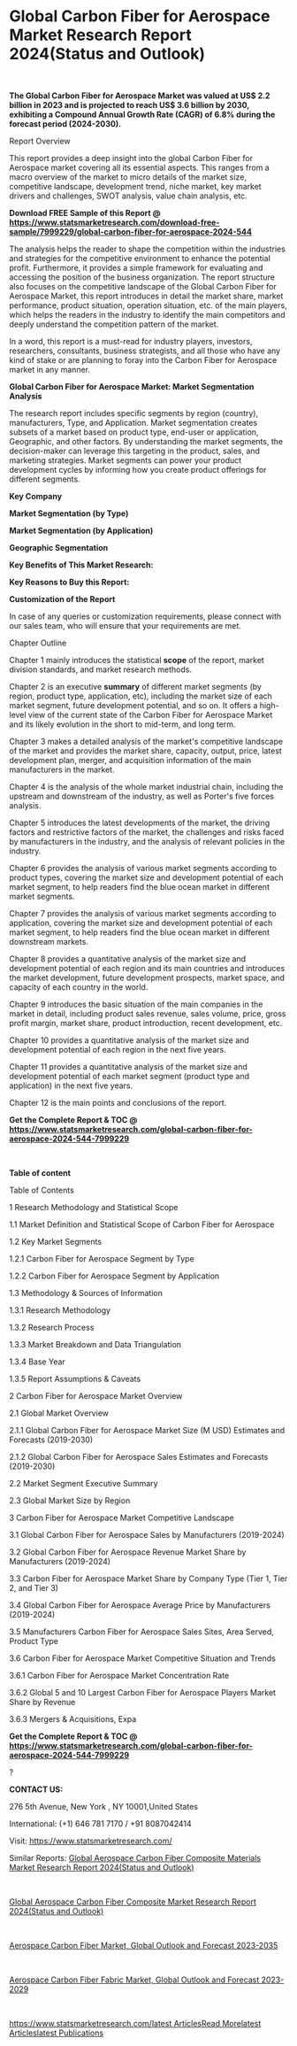 <h1>Global Carbon Fiber for Aerospace Market Research Report 2024(Status and Outlook)</h1><br/><p><strong>The Global Carbon Fiber for Aerospace Market was valued at US$ 2.2 billion in 2023 and is projected to reach US$ 3.6 billion by 2030, exhibiting a Compound Annual Growth Rate (<strong>CAGR</strong>) of 6.8% during the forecast period (2024-2030).</strong></p>
 
 
 
 <p>Report Overview</p>
 
 
 
 <p>This report provides a deep insight into the global Carbon Fiber for Aerospace market covering all its essential aspects. This ranges from a macro overview of the market to micro details of the market size, competitive landscape, development trend, niche market, key market drivers and challenges, SWOT analysis, value chain analysis, etc.</p>
 
 
 
 <p><strong>Download FREE Sample of this Report @ <a href="https://www.statsmarketresearch.com/download-free-sample/7999229/global-carbon-fiber-for-aerospace-2024-544">https://www.statsmarketresearch.com/download-free-sample/7999229/global-carbon-fiber-for-aerospace-2024-544</a></strong></p>
 
 
 
 <p>The analysis helps the reader to shape the competition within the industries and strategies for the competitive environment to enhance the potential profit. Furthermore, it provides a simple framework for evaluating and accessing the position of the business organization. The report structure also focuses on the competitive landscape of the Global Carbon Fiber for Aerospace Market, this report introduces in detail the market share, market performance, product situation, operation situation, etc. of the main players, which helps the readers in the industry to identify the main competitors and deeply understand the competition pattern of the market.</p>
 
 
 
 <p>In a word, this report is a must-read for industry players, investors, researchers, consultants, business strategists, and all those who have any kind of stake or are planning to foray into the Carbon Fiber for Aerospace market in any manner.</p>
 
 
 
 <p><strong>Global Carbon Fiber for Aerospace Market: Market Segmentation Analysis</strong></p>
 
 
 
 <p>The research report includes specific segments by region (country), manufacturers, Type, and Application. Market segmentation creates subsets of a market based on product type, end-user or application, Geographic, and other factors. By understanding the market segments, the decision-maker can leverage this targeting in the product, sales, and marketing strategies. Market segments can power your product development cycles by informing how you create product offerings for different segments.</p>
 
 
 
 <p><strong>Key Company</strong></p>
 
 
 
 <p><strong>Market Segmentation (by Type)</strong></p>
 
 
 
 <p><strong>Market Segmentation (<strong>by Application</strong>)</strong></p>
 
 
 
 <p><strong>Geographic Segmentation</strong></p>
 
 
 
 <p><strong>Key Benefits of This Market Research:</strong></p>
 
 
 
 <p><strong>Key <strong>Reasons to Buy</strong> this Report:</strong></p>
 
 
 
 <p><strong>Customization of the Report</strong></p>
 
 
 
 <p>In case of any queries or customization requirements, please connect with our sales team, who will ensure that your requirements are met.</p>
 
 
 
 <p>Chapter Outline</p>
 
 
 
 <p>Chapter 1 mainly introduces the statistical <strong>scope</strong> of the report, market division standards, and market research methods.</p>
 
 
 
 <p>Chapter 2 is an executive <strong>summary</strong> of different market segments (by region, product type, application, etc), including the market size of each market segment, future development potential, and so on. It offers a high-level view of the current state of the Carbon Fiber for Aerospace Market and its likely evolution in the short to mid-term, and long term.</p>
 
 
 
 <p>Chapter 3 makes a detailed analysis of the market&#39;s competitive landscape of the market and provides the market share, capacity, output, price, latest development plan, merger, and acquisition information of the main manufacturers in the market.</p>
 
 
 
 <p>Chapter 4 is the analysis of the whole market industrial chain, including the upstream and downstream of the industry, as well as Porter&#39;s five forces analysis.</p>
 
 
 
 <p>Chapter 5 introduces the latest developments of the market, the driving factors and restrictive factors of the market, the challenges and risks faced by manufacturers in the industry, and the analysis of relevant policies in the industry.</p>
 
 
 
 <p>Chapter 6 provides the analysis of various market segments according to product types, covering the market size and development potential of each market segment, to help readers find the blue ocean market in different market segments.</p>
 
 
 
 <p>Chapter 7 provides the analysis of various market segments according to application, covering the market size and development potential of each market segment, to help readers find the blue ocean market in different downstream markets.</p>
 
 
 
 <p>Chapter 8 provides a quantitative analysis of the market size and development potential of each region and its main countries and introduces the market development, future development prospects, market space, and capacity of each country in the world.</p>
 
 
 
 <p>Chapter 9 introduces the basic situation of the main companies in the market in detail, including product sales revenue, sales volume, price, gross profit margin, market share, product introduction, recent development, etc.</p>
 
 
 
 <p>Chapter 10 provides a quantitative analysis of the market size and development potential of each region in the next five years.</p>
 
 
 
 <p>Chapter 11 provides a quantitative analysis of the market size and development potential of each market segment (product type and application) in the next five years.</p>
 
 
 
 <p>Chapter 12 is the main points and conclusions of the report.</p>
 
 
 
 <div><b>Get the Complete Report & TOC @ <a href="https://www.statsmarketresearch.com/global-carbon-fiber-for-aerospace-2024-544-7999229">https://www.statsmarketresearch.com/global-carbon-fiber-for-aerospace-2024-544-7999229</a></b></div>
 
 
 
 <p><br />
 
 <b>Table of content</b></p>
 
 
 
 <p>Table of Contents<br />
 
 1 Research Methodology and Statistical Scope<br />
 
 1.1 Market Definition and Statistical Scope of Carbon Fiber for Aerospace<br />
 
 1.2 Key Market Segments<br />
 
 1.2.1 Carbon Fiber for Aerospace Segment by Type<br />
 
 1.2.2 Carbon Fiber for Aerospace Segment by Application<br />
 
 1.3 Methodology & Sources of Information<br />
 
 1.3.1 Research Methodology<br />
 
 1.3.2 Research Process<br />
 
 1.3.3 Market Breakdown and Data Triangulation<br />
 
 1.3.4 Base Year<br />
 
 1.3.5 Report Assumptions & Caveats<br />
 
 2 Carbon Fiber for Aerospace Market Overview<br />
 
 2.1 Global Market Overview<br />
 
 2.1.1 Global Carbon Fiber for Aerospace Market Size (M USD) Estimates and Forecasts (2019-2030)<br />
 
 2.1.2 Global Carbon Fiber for Aerospace Sales Estimates and Forecasts (2019-2030)<br />
 
 2.2 Market Segment Executive Summary<br />
 
 2.3 Global Market Size by Region<br />
 
 3 Carbon Fiber for Aerospace Market Competitive Landscape<br />
 
 3.1 Global Carbon Fiber for Aerospace Sales by Manufacturers (2019-2024)<br />
 
 3.2 Global Carbon Fiber for Aerospace Revenue Market Share by Manufacturers (2019-2024)<br />
 
 3.3 Carbon Fiber for Aerospace Market Share by Company Type (Tier 1, Tier 2, and Tier 3)<br />
 
 3.4 Global Carbon Fiber for Aerospace Average Price by Manufacturers (2019-2024)<br />
 
 3.5 Manufacturers Carbon Fiber for Aerospace Sales Sites, Area Served, Product Type<br />
 
 3.6 Carbon Fiber for Aerospace Market Competitive Situation and Trends<br />
 
 3.6.1 Carbon Fiber for Aerospace Market Concentration Rate<br />
 
 3.6.2 Global 5 and 10 Largest Carbon Fiber for Aerospace Players Market Share by Revenue<br />
 
 3.6.3 Mergers & Acquisitions, Expa</p>
 
 
 
 <div><b>Get the Complete Report & TOC @ <a href="https://www.statsmarketresearch.com/global-carbon-fiber-for-aerospace-2024-544-7999229">https://www.statsmarketresearch.com/global-carbon-fiber-for-aerospace-2024-544-7999229</a></b></div>
 
 
 
 <p>? </p>
 
 
 
 <p><b>CONTACT US:</b><br />
 
 276 5th Avenue, New York , NY 10001,United States<br />
 
 International: (+1) 646 781 7170 / +91 8087042414<br />
 
 Visit: <a href="https://www.statsmarketresearch.com/">https://www.statsmarketresearch.com/</a><br />
 
 Similar Reports: <a href="https://www.statsmarketresearch.com/global-carbon-fiber-for-aerospace-2024-544-7999229">Global Aerospace Carbon Fiber Composite Materials Market Research Report 2024(Status and Outlook)</a><br />
 
 <br />
 
 <a href="https://www.statsmarketresearch.com/global-carbon-fiber-for-aerospace-2024-544-7999229">Global Aerospace Carbon Fiber Composite Market Research Report 2024(Status and Outlook)</a><br />
 
 <br />
 
 <a href="https://www.statsmarketresearch.com/global-carbon-fiber-for-aerospace-2024-544-7999229">Aerospace Carbon Fiber Market, Global Outlook and Forecast 2023-2035</a><br />
 
 <br />
 
 <a href="https://www.statsmarketresearch.com/global-carbon-fiber-for-aerospace-2024-544-7999229">Aerospace Carbon Fiber Fabric Market, Global Outlook and Forecast 2023-2029</a><br />
 
 <br />
 
 <a href="https://gyeongbokgung.com">https://www.statsmarketresearch.com/</a><a href="https://hallyeomaritime.com">latest Articles</a><a href="https://jingwansa.com">Read More</a><a href="https://nguoiviet.jp/">latest Articles</a><a href="https://www.intelmarketresearch.com/">latest Publications</a></p>